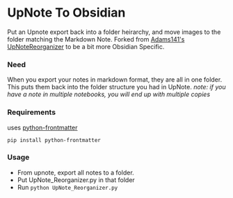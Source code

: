 # UpNote To Obsidian
Put an Upnote export back into a folder heirarchy, and move images to the folder matching the Markdown Note. Forked from [Adams141's UpNoteReorganizer](https://github.com/adams141/UpNote_Reorganizer) to be a bit more Obsidian Specific.

### Need
When you export your notes in markdown format, they are all in one folder. This puts them back into the folder structure you had in UpNote. *note: if you have a note in multiple notebooks, you will end up with multiple copies*

### Requirements
uses [python-frontmatter](https://github.com/eyeseast/python-frontmatter)

    pip install python-frontmatter

### Usage
- From upnote, export all notes to a folder.  
- Put UpNote_Reorganizer.py in that folder  
- Run `python UpNote_Reorganizer.py`

